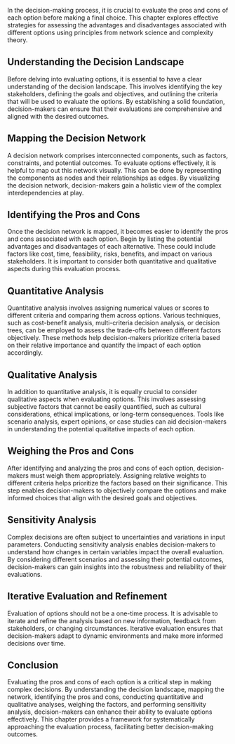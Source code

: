 
In the decision-making process, it is crucial to evaluate the pros and cons of each option before making a final choice. This chapter explores effective strategies for assessing the advantages and disadvantages associated with different options using principles from network science and complexity theory.

## Understanding the Decision Landscape

Before delving into evaluating options, it is essential to have a clear understanding of the decision landscape. This involves identifying the key stakeholders, defining the goals and objectives, and outlining the criteria that will be used to evaluate the options. By establishing a solid foundation, decision-makers can ensure that their evaluations are comprehensive and aligned with the desired outcomes.

## Mapping the Decision Network

A decision network comprises interconnected components, such as factors, constraints, and potential outcomes. To evaluate options effectively, it is helpful to map out this network visually. This can be done by representing the components as nodes and their relationships as edges. By visualizing the decision network, decision-makers gain a holistic view of the complex interdependencies at play.

## Identifying the Pros and Cons

Once the decision network is mapped, it becomes easier to identify the pros and cons associated with each option. Begin by listing the potential advantages and disadvantages of each alternative. These could include factors like cost, time, feasibility, risks, benefits, and impact on various stakeholders. It is important to consider both quantitative and qualitative aspects during this evaluation process.

## Quantitative Analysis

Quantitative analysis involves assigning numerical values or scores to different criteria and comparing them across options. Various techniques, such as cost-benefit analysis, multi-criteria decision analysis, or decision trees, can be employed to assess the trade-offs between different factors objectively. These methods help decision-makers prioritize criteria based on their relative importance and quantify the impact of each option accordingly.

## Qualitative Analysis

In addition to quantitative analysis, it is equally crucial to consider qualitative aspects when evaluating options. This involves assessing subjective factors that cannot be easily quantified, such as cultural considerations, ethical implications, or long-term consequences. Tools like scenario analysis, expert opinions, or case studies can aid decision-makers in understanding the potential qualitative impacts of each option.

## Weighing the Pros and Cons

After identifying and analyzing the pros and cons of each option, decision-makers must weigh them appropriately. Assigning relative weights to different criteria helps prioritize the factors based on their significance. This step enables decision-makers to objectively compare the options and make informed choices that align with the desired goals and objectives.

## Sensitivity Analysis

Complex decisions are often subject to uncertainties and variations in input parameters. Conducting sensitivity analysis enables decision-makers to understand how changes in certain variables impact the overall evaluation. By considering different scenarios and assessing their potential outcomes, decision-makers can gain insights into the robustness and reliability of their evaluations.

## Iterative Evaluation and Refinement

Evaluation of options should not be a one-time process. It is advisable to iterate and refine the analysis based on new information, feedback from stakeholders, or changing circumstances. Iterative evaluation ensures that decision-makers adapt to dynamic environments and make more informed decisions over time.

## Conclusion

Evaluating the pros and cons of each option is a critical step in making complex decisions. By understanding the decision landscape, mapping the network, identifying the pros and cons, conducting quantitative and qualitative analyses, weighing the factors, and performing sensitivity analysis, decision-makers can enhance their ability to evaluate options effectively. This chapter provides a framework for systematically approaching the evaluation process, facilitating better decision-making outcomes.

